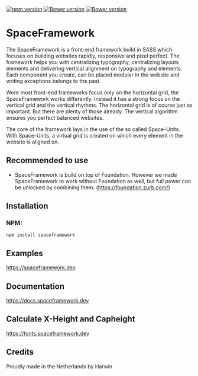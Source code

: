 [![npm version](https://badge.fury.io/js/spaceframework.svg)](https://www.npmjs.com/package/spaceframework)
[![Bower version](https://badge.fury.io/bo/spaceframework.svg)](https://asset-packagist.org/package/bower-asset/spaceframework)
[![Bower version](https://img.shields.io/github/license/harwinborger/spaceframework)](https://github.com/HarwinBorger/SpaceFramework/blob/master/LICENSE)

# SpaceFramework 
The SpaceFramework is a front-end framework build in SASS which focuses on building websites rapidly, responsive and pixel perfect. The framework helps you with centralizing typography, centralizing layouts elements and delivering vertical alignment on typography and elements. Each component you create, can be placed modular in the website and writing exceptions belongs to the past.

Were most front-end frameworks focus only on the horizontal grid, the SpaceFramework works differently. Instead it has a strong focus on the vertical grid and the vertical rhythms. The horizontal grid is of course just as important. But there are plenty of those already. The vertical algorithm ensures you perfect balanced websites.

The core of the framework lays in the use of the so called Space-Units. With Space-Units, a virtual grid is created on which every element in the website is aligned on.

## Recommended to use
- SpaceFramework is build on top of Foundation. However we made 
SpaceFramework to work without Foundation as well, but full power can be unlocked by combining them. (https://foundation.zurb.com/) 

## Installation

### NPM:
```
npm install spaceframework
```
## Examples
https://spaceframework.dev

## Documentation
https://docs.spaceframework.dev 

## Calculate X-Height and Capheight
https://fonts.spaceframework.dev 

## Credits
Proudly made in the Netherlands by Harwin
